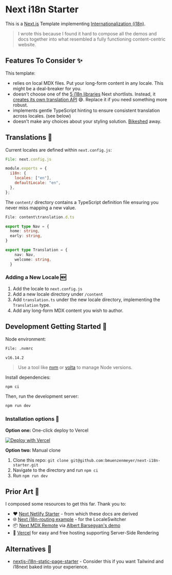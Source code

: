 # Next i18n Starter

This is a [Next.js](https://nextjs.org/) Template implementing [Internationalization (i18n)](https://nextjs.org/docs/advanced-features/i18n-routing).

> I wrote this because I found it hard to compose all the demos and docs together into what resembled a fully functioning content-centric website.

## Features To Consider ✨

This template:

- relies on local MDX files. Put your long-form content in any locale. This might be a deal-breaker for you.
- doesn't choose one of the [5 i18n libraries](https://nextjs.org/docs/advanced-features/i18n-routing) Next shortlists. Instead, it [creates its own translation API](https://xkcd.com/927/) 😅. Replace it if you need something more robust.
- implements gentle TypeScript hinting to ensure consistent translation across locales. (see below)
- doesn't make any choices about your styling solution. [Bikeshed](http://phk.freebsd.dk/sagas/bikeshed/) away.

## Translations 💬

Current locales are defined within `next.config.js`:

<!-- CODEBLOCK_START {"value": "next.config.js"} -->
<!-- prettier-ignore -->
~~~~~~~~~~js
File: next.config.js

module.exports = {
  i18n: {
    locales: ["en"],
    defaultLocale: "en",
  },
};
~~~~~~~~~~

<!-- CODEBLOCK_END -->

The `content/` directory contains a TypeScript definition file ensuring you never miss mapping a new value.

<!-- CODEBLOCK_START {"value": "content/translation.d.ts"} -->
<!-- prettier-ignore -->
~~~~~~~~~~ts
File: content\translation.d.ts

export type Nav = {
  home: string,
  early: string,
}

export type Translation = {
    nav: Nav,
    welcome: string,
  }
~~~~~~~~~~

<!-- CODEBLOCK_END -->

### Adding a New Locale 🆕

1. Add the locale to `next.config.js`
1. Add a new locale directory under `/content`
1. Add `translation.ts` under the new locale directory, implementing the `Translation` type.
1. Add any long-form MDX content you wish to author.

## Development Getting Started 🚀

Node environment:

<!-- CODEBLOCK_START {"value": ".nvmrc"} -->
<!-- prettier-ignore -->
~~~~~~~~~~bash
File: .nvmrc

v16.14.2
~~~~~~~~~~

<!-- CODEBLOCK_END -->

> Use a tool like [nvm](https://github.com/nvm-sh/nvm) or [volta](https://volta.sh/) to manage Node versions.

Install dependencies:

```
npm ci
```

Then, run the development server:

```bash
npm run dev
```

### Installation options 🚧

**Option one:** One-click deploy to Vercel

[![Deploy with Vercel](https://vercel.com/button)](https://vercel.com/new/clone?repository-url=https%3A%2F%2Fgithub.com%2Fbmuenzenmeyer%2Fnext-i18n-starter)

**Option two:** Manual clone

1. Clone this repo: `git clone git@github.com:bmuenzenmeyer/next-i18n-starter.git`
2. Navigate to the directory and run `npm ci`
3. Run `npm run dev`

## Prior Art 🎨

I composed some resources to get this far. Thank you to:

- :heart: [Next Netlify Starter](https://github.com/netlify-templates/next-netlify-starter) - from which these docs are derived
- 🌐 [Next i18n-routing example](https://github.com/vercel/next.js/tree/canary/examples/i18n-routing) - for the LocaleSwitcher
- 📦 [Next MDX Remote](https://github.com/hashicorp/next-mdx-remote) via [Albert Barsegyan's demo](https://medium.com/@albert_barsegyan/i18n-internationalization-with-next-js-and-markdown-6477d818e906)
- 🔺 [Vercel](https://vercel.com/) for easy and free hosting supporting Server-Side Rendering

## Alternatives 🤔

- [nextjs-i18n-static-page-starter](https://github.com/Xairoo/nextjs-i18n-static-page-starter) - Consider this if you want Tailwind and i18next baked into your experience.
